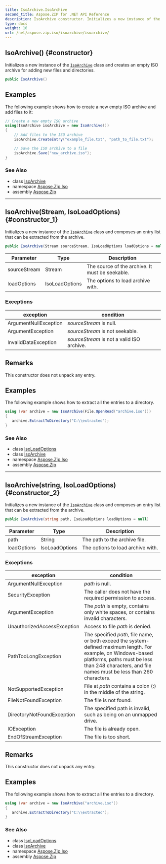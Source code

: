```yaml
---
title: IsoArchive.IsoArchive
second_title: Aspose.ZIP for .NET API Reference
description: IsoArchive constructor. Initializes a new instance of the IsoArchive class and creates an empty ISO archive for adding new files and directories
type: docs
weight: 10
url: /net/aspose.zip.iso/isoarchive/isoarchive/
---
```

## IsoArchive() {#constructor}

Initializes a new instance of the [`IsoArchive`](../) class and creates an empty ISO archive for adding new files and directories.

```csharp
public IsoArchive()
```

## Examples

The following example shows how to create a new empty ISO archive and add files to it:

```csharp
// Create a new empty ISO archive
using(IsoArchive isoArchive = new IsoArchive())
{
    // Add files to the ISO archive
    isoArchive.CreateEntry("example_file.txt", "path_to_file.txt");

    // Save the ISO archive to a file
    isoArchive.Save("new_archive.iso");
}
```

### See Also

* class [IsoArchive](../)
* namespace [Aspose.Zip.Iso](../../isoarchive/)
* assembly [Aspose.Zip](../../../)

---

## IsoArchive(Stream, IsoLoadOptions) {#constructor_1}

Initializes a new instance of the [`IsoArchive`](../) class and composes an entry list that can be extracted from the archive.

```csharp
public IsoArchive(Stream sourceStream, IsoLoadOptions loadOptions = null)
```

| Parameter | Type | Description |
| --- | --- | --- |
| sourceStream | Stream | The source of the archive. It must be seekable. |
| loadOptions | IsoLoadOptions | The options to load archive with. |

### Exceptions

| exception | condition |
| --- | --- |
| ArgumentNullException | *sourceStream* is null. |
| ArgumentException | *sourceStream* is not seekable. |
| InvalidDataException | *sourceStream* is not a valid ISO archive. |

## Remarks

This constructor does not unpack any entry.

## Examples

The following example shows how to extract all the entries to a directory.

```csharp
using (var archive = new IsoArchive(File.OpenRead("archive.iso")))
{ 
   archive.ExtractToDirectory("C:\\extracted");
}
```

### See Also

* class [IsoLoadOptions](../../isoloadoptions/)
* class [IsoArchive](../)
* namespace [Aspose.Zip.Iso](../../isoarchive/)
* assembly [Aspose.Zip](../../../)

---

## IsoArchive(string, IsoLoadOptions) {#constructor_2}

Initializes a new instance of the [`IsoArchive`](../) class and composes an entry list that can be extracted from the archive.

```csharp
public IsoArchive(string path, IsoLoadOptions loadOptions = null)
```

| Parameter | Type | Description |
| --- | --- | --- |
| path | String | The path to the archive file. |
| loadOptions | IsoLoadOptions | The options to load archive with. |

### Exceptions

| exception | condition |
| --- | --- |
| ArgumentNullException | *path* is null. |
| SecurityException | The caller does not have the required permission to access. |
| ArgumentException | The *path* is empty, contains only white spaces, or contains invalid characters. |
| UnauthorizedAccessException | Access to file *path* is denied. |
| PathTooLongException | The specified *path*, file name, or both exceed the system-defined maximum length. For example, on Windows-based platforms, paths must be less than 248 characters, and file names must be less than 260 characters. |
| NotSupportedException | File at *path* contains a colon (:) in the middle of the string. |
| FileNotFoundException | The file is not found. |
| DirectoryNotFoundException | The specified path is invalid, such as being on an unmapped drive. |
| IOException | The file is already open. |
| EndOfStreamException | The file is too short. |

## Remarks

This constructor does not unpack any entry.

## Examples

The following example shows how to extract all the entries to a directory.

```csharp
using (var archive = new IsoArchive("archive.iso")) 
{ 
   archive.ExtractToDirectory("C:\\extracted");
}
```

### See Also

* class [IsoLoadOptions](../../isoloadoptions/)
* class [IsoArchive](../)
* namespace [Aspose.Zip.Iso](../../isoarchive/)
* assembly [Aspose.Zip](../../../)


